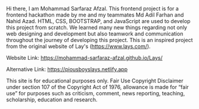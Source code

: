 Hi there, I am Mohammad Sarfaraz Afzal.
This frontend project is for a frontend hackathon made by me and my teammates Md Adil Farhan and Nahid Azad.
HTML, CSS, BOOTSTRAP, and JavaScript are used to develop this project from scratch.
We learned many new things regarding not only web designing and development but also teamwork and communication throughout the journey of developing this project.
This is an inspired project from the original website of Lay's (https://www.lays.com/).

Website Link: https://mohammad-sarfaraz-afzal.github.io/Lays/

Alternative Link: https://piousboyslays.netlify.app










This site is for educational purposes only. Fair Use Copyright Disclaimer under section 107 of the Copyright Act of 1976, allowance is made for “fair use” for purposes such as criticism, comment, news reporting, teaching, scholarship, education and research.
